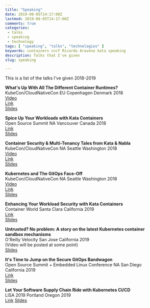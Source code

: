 ```yaml
---
title: "Speaking"
date: 2019-08-05T14:17:00Z
lastmod: 2019-08-05T14:17:00Z
comments: true
categories:
 - talks
 - speaking
 - technology
tags: [ "speaking", "talks", "technologies" ]
keywords: containers cncf Ricardo Aravena kata speaking
description: Talks that I've given
slug: speaking

---
```


This is a list of the talks I've given 2018-2019


__What's Up With All The Different Container Runtimes?__  
KubeCon/CloudNativeCon EU Copenhagen Denmark 2018  
[Video](https://youtu.be/lHv0LVEIPk8)  
[Link](https://sched.co/Dqtw)  
[Slides](https://static.sched.com/hosted_files/kccnceu18/08/What%E2%80%99s%20Up%20With%20All%20the%20Container%20Runtimes.pdf)  

__Spice Up Your Workloads with Kata Containers__  
Open Source Summit NA Vancouver Canada 2018  
[Link](https://sched.co/FAP8)  
[Slides](https://static.sched.com/hosted_files/ossna18/56/Spice%20Up%20Your%20Workloads%20With%20Kata%20Containers.pdf)  

__Container Security & Multi-Tenancy Tales from Kata & Nabla__  
KubeCon/CloudNativeCon NA Seattle Washington 2018  
[Video](https://youtu.be/AgHMRJ16RAA)  
[Link](https://sched.co/GrZH)  
[Slides](https://static.sched.com/hosted_files/kccna18/20/Container%20Security%20and%20Multi-Tenancy%20Tales%20from%20Kata%20and%20Nabla.pdf)  

__Kubernetes and The GitOps Face-Off__  
KubeCon/CloudNativeCon NA Seattle Washington 2018  
[Video](https://youtu.be/9qGqx_jdxQg)  
[Link](https://sched.co/GrSe)  
[Slides](https://static.sched.com/hosted_files/kccna18/74/KubeCon-2018.pdf)  

__Enhancing Your Workload Security with Kata Containers__  
Container World Santa Clara California 2019  
[Link](https://tmt.knect365.com/container-world/speakers/ricardo-aravena#security_enhancing-your-workload-security-with-kata-containers)  
[Slides](https://docs.google.com/presentation/d/12yQFigHChzjXyRVflZsE8e4dC7Jy-cbudys5W7BLahU/edit?usp=sharing)  

__Untrusted? No problem: A story on the latest Kubernetes container sandbox mechanisms__  
O'Reilly Velocity San Jose California 2019  
(Video will be posted at some point)  
[Slides](https://bit.ly/2MMq6bi)  

__It's Time to Jump on the Secure GitOps Bandwagon__  
Open Source Summit + Embedded Linux Conference NA San Diego California 2019  
[Link](https://sched.co/PUQt)  
[Slides](https://static.sched.com/hosted_files/ossna19/1d/It%27s%20Time%20to%20Jump%20on%20the%20Secure%20GitOps%20Bandwagon.pdf)

__Let Your Software Supply Chain Ride with Kubernetes CI/CD__  
LISA 2019 Portland Oregon 2019  
[Link](https://www.usenix.org/conference/lisa19/presentation/aravena)
[Slides](https://docs.google.com/presentation/d/1CZwk9VVmo0idiZfJLzTSLyCTSSfH2XVgmJ0ptuT3Zbg)

